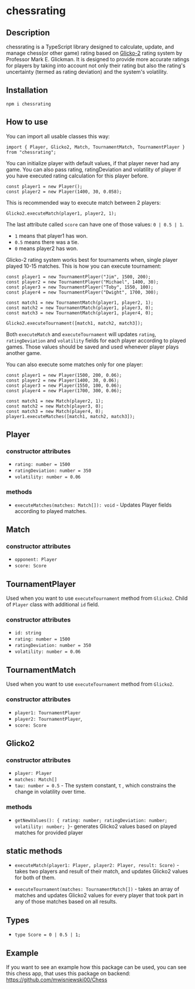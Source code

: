# chessrating

## Description

chessrating is a TypeScript library designed to calculate, update, and manage chess(or other game) rating based on [Glicko-2](http://www.glicko.net/glicko/glicko2.pdf) rating system by Professor Mark E. Glickman.
It is designed to provide more accurate ratings for players by taking into account not only their rating but also the rating's uncertainty (termed as rating deviation) and the system's volatility.

## Installation

```
npm i chessrating
```

## How to use

You can import all usable classes this way:

```
import { Player, Glicko2, Match, TournamentMatch, TournamentPlayer } from "chessrating";
```

You can initialize player with default values, if that player never had any game. You can also pass rating, ratingDeviation and volatility of player if you have executed rating calculation for this player before.

```
const player1 = new Player();
const player2 = new Player(1400, 30, 0.058);
```

This is recommended way to execute match between 2 players:

```
Glicko2.executeMatch(player1, player2, 1);
```

The last attribute called `score` can have one of those values: `0 | 0.5 | 1`.

- `1` means that player1 has won.
- `0.5` means there was a tie.
- `0` means player2 has won.

Glicko-2 rating system works best for tournaments when, single player played 10-15 matches. This is how you can execute tournament:

```
const player1 = new TournamentPlayer("Jim", 1500, 200);
const player2 = new TournamentPlayer("Michael", 1400, 30);
const player3 = new TournamentPlayer("Toby", 1550, 100);
const player4 = new TournamentPlayer("Dwight", 1700, 300);

const match1 = new TournamentMatch(player1, player2, 1);
const match2 = new TournamentMatch(player1, player3, 0);
const match3 = new TournamentMatch(player1, player4, 0);

Glicko2.executeTournament([match1, match2, match3]);
```

Both `executeMatch` and `executeTournament` will updates `rating`, `ratingDeviation` and `volatility` fields for each player according to played games. Those values should be saved and used whenever player plays another game.

You can also execute some matches only for one player:

```
const player1 = new Player(1500, 200, 0.06);
const player2 = new Player(1400, 30, 0.06);
const player3 = new Player(1550, 100, 0.06);
const player4 = new Player(1700, 300, 0.06);

const match1 = new Match(player2, 1);
const match2 = new Match(player3, 0);
const match3 = new Match(player4, 0);
player1.executeMatches([match1, match2, match3]);
```

## Player

### constructor attributes

- `rating: number = 1500`
- `ratingDeviation: number = 350`
- `volatility: number = 0.06`

### methods

- `executeMatches(matches: Match[]): void` - Updates Player fields according to played matches.

## Match

### constructor attributes

- `opponent: Player`
- `score: Score`

## TournamentPlayer

Used when you want to use `executeTournament` method from `Glicko2`. Child of `Player` class with additional `id` field.

### constructor attributes

- `id: string`
- `rating: number = 1500`
- `ratingDeviation: number = 350`
- `volatility: number = 0.06`

## TournamentMatch

Used when you want to use `executeTournament` method from `Glicko2`.

### constructor attributes

- `player1: TournamentPlayer`
- `player2: TournamentPlayer`,
- `score: Score`

## Glicko2

### constructor attributes

- `player: Player`
- `matches: Match[]`
- `tau: number = 0.5` - The system constant, τ , which constrains the change in volatility over time.

### methods

- `getNewValues(): {
    rating: number;
    ratingDeviation: number;
    volatility: number;
}`- generates Glicko2 values based on played matches for provided player

## static methods

- `executeMatch(player1: Player, player2: Player, result: Score)` - takes two players and result of their match, and updates Glicko2 values for both of them.

- `executeTournament(matches: TournamentMatch[])` - takes an array of matches and updates Glicko2 values for every player that took part in any of those matches based on all results.

## Types

- ```
  type Score = 0 | 0.5 | 1;
  ```

## Example

If you want to see an example how this package can be used, you can see this chess app, that uses this package on backend: https://github.com/mwisniewski00/Chess

